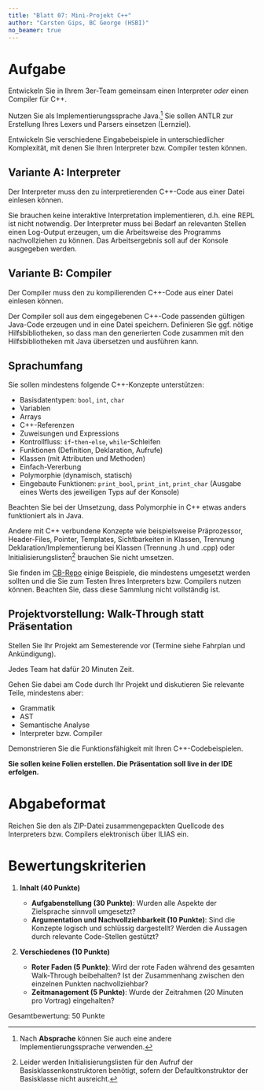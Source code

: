 ```yaml
---
title: "Blatt 07: Mini-Projekt C++"
author: "Carsten Gips, BC George (HSBI)"
no_beamer: true
---
```


<!--  pandoc -s -f markdown -t markdown+smart-grid_tables-multiline_tables-simple_tables --columns=94 --reference-links=true  sheet07.md  -o xxx.md  -->

# Aufgabe

Entwickeln Sie in Ihrem 3er-Team gemeinsam einen Interpreter *oder* einen Compiler für C++.

Nutzen Sie als Implementierungssprache Java.[^1] Sie sollen ANTLR zur Erstellung Ihres Lexers
und Parsers einsetzen (Lernziel).

Entwickeln Sie verschiedene Eingabebeispiele in unterschiedlicher Komplexität, mit denen Sie
Ihren Interpreter bzw. Compiler testen können.

## Variante A: Interpreter

Der Interpreter muss den zu interpretierenden C++-Code aus einer Datei einlesen können.

Sie brauchen keine interaktive Interpretation implementieren, d.h. eine REPL ist nicht
notwendig. Der Interpreter muss bei Bedarf an relevanten Stellen einen Log-Output erzeugen, um
die Arbeitsweise des Programms nachvollziehen zu können. Das Arbeitsergebnis soll auf der
Konsole ausgegeben werden.

## Variante B: Compiler

Der Compiler muss den zu kompilierenden C++-Code aus einer Datei einlesen können.

Der Compiler soll aus dem eingegebenen C++-Code passenden gültigen Java-Code erzeugen und in
eine Datei speichern. Definieren Sie ggf. nötige Hilfsbibliotheken, so dass man den
generierten Code zusammen mit den Hilfsbibliotheken mit Java übersetzen und ausführen kann.

## Sprachumfang

Sie sollen mindestens folgende C++-Konzepte unterstützen:

-   Basisdatentypen: `bool`, `int`, `char`
-   Variablen
-   Arrays
-   C++-Referenzen
-   Zuweisungen und Expressions
-   Kontrollfluss: `if`-`then`-`else`, `while`-Schleifen
-   Funktionen (Definition, Deklaration, Aufrufe)
-   Klassen (mit Attributen und Methoden)
-   Einfach-Vererbung
-   Polymorphie (dynamisch, statisch)
-   Eingebaute Funktionen: `print_bool`, `print_int`, `print_char` (Ausgabe eines Werts des
    jeweiligen Typs auf der Konsole)

Beachten Sie bei der Umsetzung, dass Polymorphie in C++ etwas anders funktioniert als in Java.

Andere mit C++ verbundene Konzepte wie beispielsweise Präprozessor, Header-Files, Pointer,
Templates, Sichtbarkeiten in Klassen, Trennung Deklaration/Implementierung bei Klassen
(Trennung .h und .cpp) oder Initialisierungslisten[^2] brauchen Sie nicht umsetzen.

Sie finden im [CB-Repo] einige Beispiele, die mindestens umgesetzt werden sollten und die Sie
zum Testen Ihres Interpreters bzw. Compilers nutzen können. Beachten Sie, dass diese Sammlung
nicht vollständig ist.

## Projektvorstellung: Walk-Through statt Präsentation

Stellen Sie Ihr Projekt am Semesterende vor (Termine siehe Fahrplan und Ankündigung).

Jedes Team hat dafür 20 Minuten Zeit.

Gehen Sie dabei am Code durch Ihr Projekt und diskutieren Sie relevante Teile, mindestens
aber:

-   Grammatik
-   AST
-   Semantische Analyse
-   Interpreter bzw. Compiler

Demonstrieren Sie die Funktionsfähigkeit mit Ihren C++-Codebeispielen.

**Sie sollen keine Folien erstellen. Die Präsentation soll live in der IDE erfolgen.**

# Abgabeformat

Reichen Sie den als ZIP-Datei zusammengepackten Quellcode des Interpreters bzw. Compilers
elektronisch über ILIAS ein.

# Bewertungskriterien

1.  **Inhalt (40 Punkte)**

    -   **Aufgabenstellung (30 Punkte)**: Wurden alle Aspekte der Zielsprache sinnvoll
        umgesetzt?
    -   **Argumentation und Nachvollziehbarkeit (10 Punkte)**: Sind die Konzepte logisch und
        schlüssig dargestellt? Werden die Aussagen durch relevante Code-Stellen gestützt?

2.  **Verschiedenes (10 Punkte)**

    -   **Roter Faden (5 Punkte)**: Wird der rote Faden während des gesamten Walk-Through
        beibehalten? Ist der Zusammenhang zwischen den einzelnen Punkten nachvollziehbar?
    -   **Zeitmanagement (5 Punkte)**: Wurde der Zeitrahmen (20 Minuten pro Vortrag)
        eingehalten?

Gesamtbewertung: 50 Punkte

[^1]: Nach **Absprache** können Sie auch eine andere Implementierungssprache verwenden.

[^2]: Leider werden Initialisierungslisten für den Aufruf der Basisklassenkonstruktoren
    benötigt, sofern der Defaultkonstruktor der Basisklasse nicht ausreicht.

  [CB-Repo]: https://github.com/Compiler-CampusMinden/CB-Vorlesung-Bachelor/tree/master/homework/src/cpp
